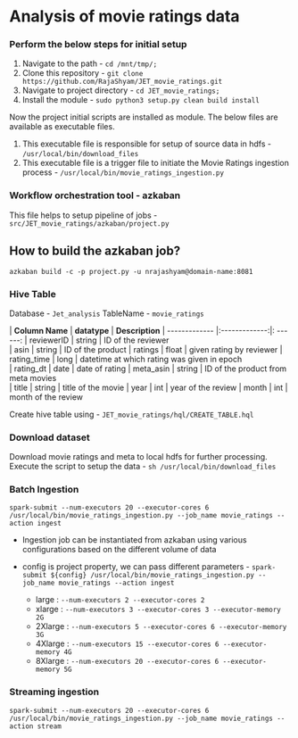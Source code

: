 # Analysis of movie ratings data

### Perform the below steps for initial setup
1. Navigate to the path - `cd /mnt/tmp/;`
2. Clone this repository - `git clone https://github.com/RajaShyam/JET_movie_ratings.git`
3. Navigate to project directory - `cd JET_movie_ratings;`
4. Install the module - `sudo python3 setup.py clean build install`

Now the project initial scripts are installed as module. The below files are available as executable files.

1. This executable file is responsible for setup of source data in hdfs - `/usr/local/bin/download_files`
2. This executable file is a trigger file to initiate the Movie Ratings ingestion process - `/usr/local/bin/movie_ratings_ingestion.py`

### Workflow orchestration tool - azkaban
This file helps to setup pipeline of jobs - `src/JET_movie_ratings/azkaban/project.py`

## How to build the azkaban job?
`azkaban build -c -p project.py -u nrajashyam@domain-name:8081`

### Hive Table

Database - `Jet_analysis`
TableName - `movie_ratings`

| **Column Name**        | **datatype**           | **Description** 
| ------------- |:-------------:|: ------:
| reviewerID      | string | ID of the reviewer  
| asin      | string      |   ID of the product
| ratings | float      |    given rating by reviewer
| rating_time      | long | datetime at which rating was given in epoch  
| rating_dt      | date      |   date of rating
| meta_asin | string      |    ID of the product from meta movies  
| title      | string | title of the movie
| year      | int      |   year of the review 
| month | int      |    month of the review 

Create hive table using - `JET_movie_ratings/hql/CREATE_TABLE.hql`

### Download dataset

Download movie ratings and meta to local hdfs for further processing. Execute the script to setup the data - `sh /usr/local/bin/download_files`

### Batch Ingestion

`spark-submit --num-executors 20 --executor-cores 6 /usr/local/bin/movie_ratings_ingestion.py --job_name movie_ratings --action ingest`

* Ingestion job can be instantiated from azkaban using various configurations based on the different volume of data

* config is project property, we can pass different parameters - `spark-submit ${config} /usr/local/bin/movie_ratings_ingestion.py --job_name movie_ratings --action ingest`
    * large : `--num-executors 2 --executor-cores 2`
    * xlarge : `--num-executors 3 --executor-cores 3 --executor-memory 2G`
    * 2Xlarge : `--num-executors 5 --executor-cores 6 --executor-memory 3G`
    * 4Xlarge : `--num-executors 15 --executor-cores 6 --executor-memory 4G`
    * 8Xlarge : `--num-executors 20 --executor-cores 6 --executor-memory 5G`
    
### Streaming ingestion

`spark-submit --num-executors 20 --executor-cores 6 /usr/local/bin/movie_ratings_ingestion.py --job_name movie_ratings --action stream`



